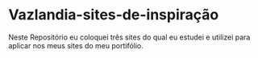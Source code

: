 # Vazlandia-sites-de-inspiração
Neste Repositório eu coloquei três sites do qual eu estudei e utilizei para aplicar nos meus sites do meu portifólio.
